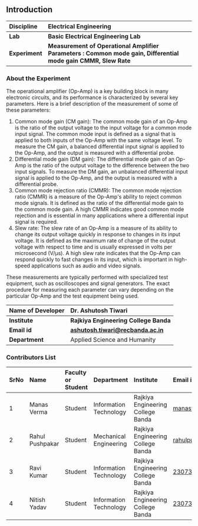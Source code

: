 ## Introduction


<b>Discipline | <b>Electrical Engineering
:--|:--|
<b> Lab | <b> Basic Electrical Engineering Lab
<b> Experiment|     <b> Measurement of Operational Amplifier Parameters : Common mode gain, Differential mode gain CMMR, Slew Rate

### About the Experiment 

The operational amplifier (Op-Amp) is a key building block in many electronic circuits, and its performance is characterized by several key parameters. Here is a brief description of the measurement of some of these parameters:<br>
1. Common mode gain (CM gain): The common mode gain of an Op-Amp is the ratio of the output voltage to the input voltage for a common mode input signal. The common mode input is defined as a signal that is applied to both inputs of the Op-Amp with the same voltage level. To measure the CM gain, a balanced differential input signal is applied to the Op-Amp, and the output is measured with a differential probe.<br>
2. Differential mode gain (DM gain): The differential mode gain of an Op-Amp is the ratio of the output voltage to the difference between the two input signals. To measure the DM gain, an unbalanced differential input signal is applied to the Op-Amp, and the output is measured with a differential probe.<br>
3. Common mode rejection ratio (CMMR): The common mode rejection ratio (CMMR) is a measure of the Op-Amp's ability to reject common mode signals. It is defined as the ratio of the differential mode gain to the common mode gain. A high CMMR indicates good common mode rejection and is essential in many applications where a differential input signal is required.<br>
4. Slew rate: The slew rate of an Op-Amp is a measure of its ability to change its output voltage quickly in response to changes in its input voltage. It is defined as the maximum rate of change of the output voltage with respect to time and is usually expressed in volts per microsecond (V/μs). A high slew rate indicates that the Op-Amp can respond quickly to fast changes in its input, which is important in high-speed applications such as audio and video signals.<br>

These measurements are typically performed with specialized test equipment, such as oscilloscopes and signal generators. The exact procedure for measuring each parameter can vary depending on the particular Op-Amp and the test equipment being used.

<b>Name of Developer | <b> Dr. Ashutosh Tiwari
:--|:--|
<b> Institute | <b>  Rajkiya Engineering College Banda
<b> Email id|     <b> ashutosh.tiwari@recbanda.ac.in
<b> Department |  Applied Science and Humanity
### Contributors List

SrNo | Name | Faculty or Student | Department| Institute | Email id
:--|:--|:--|:--|:--|:--|
1 | Manas Verma | Student | Information Technology| Rajkiya Engineering College Banda |manasverma012345@gmail.com 
2 | Rahul Pushpakar | Student | Mechanical Engineering | Rajkiya Engineering College Banda | rahulpushpker@gmail.com
3 | Ravi Kumar | Student | Information Technology | Rajkiya Engineering College Banda | 2307340130042@recbanda.ac.in
4 | Nitish Yadav| Student | Information Technology | Rajkiya Engineering College Banda | 2307340130031@recbanda.ac.in
